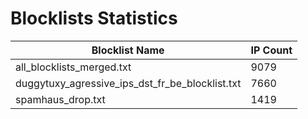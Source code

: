 # Blocklists Statistics
| Blocklist Name | IP Count |
|----|----|
| all_blocklists_merged.txt | 9079 |
| duggytuxy_agressive_ips_dst_fr_be_blocklist.txt | 7660 |
| spamhaus_drop.txt | 1419 |
